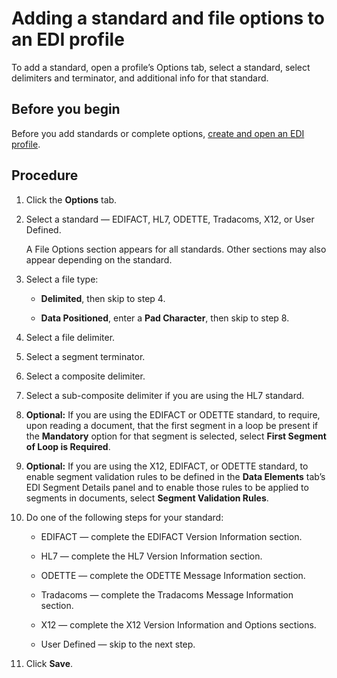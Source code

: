 # Adding a standard and file options to an EDI profile 

<head>
  <meta name="guidename" content="Integration"/>
  <meta name="context" content="GUID-d9df94bc-f61d-4a82-8e2f-f190b849f42a"/>
</head>


To add a standard, open a profile’s Options tab, select a standard, select delimiters and terminator, and additional info for that standard.

## Before you begin

Before you add standards or complete options, [create and open an EDI profile](t-atm-Creating_an_EDI_profile_from_Component_Explorer_6d28841b-2e52-4d4d-bf6c-5288cea63c12.md).

## Procedure

1.  Click the **Options** tab.

2.  Select a standard — EDIFACT, HL7, ODETTE, Tradacoms, X12, or User Defined.

    A File Options section appears for all standards. Other sections may also appear depending on the standard.

3.  Select a file type:

    -   **Delimited**, then skip to step 4.

    -   **Data Positioned**, enter a **Pad Character**, then skip to step 8.

4.  Select a file delimiter.

5.  Select a segment terminator.

6.  Select a composite delimiter.

7.  Select a sub-composite delimiter if you are using the HL7 standard.

8.  **Optional:** If you are using the EDIFACT or ODETTE standard, to require, upon reading a document, that the first segment in a loop be present if the **Mandatory** option for that segment is selected, select **First Segment of Loop is Required**.

9. **Optional:** If you are using the X12, EDIFACT, or ODETTE standard, to enable segment validation rules to be defined in the **Data Elements** tab’s EDI Segment Details panel and to enable those rules to be applied to segments in documents, select **Segment Validation Rules**.

10. Do one of the following steps for your standard:

    -   EDIFACT — complete the EDIFACT Version Information section.

    -   HL7 — complete the HL7 Version Information section.

    -   ODETTE — complete the ODETTE Message Information section.

    -   Tradacoms — complete the Tradacoms Message Information section.

    -   X12 — complete the X12 Version Information and Options sections.

    -   User Defined — skip to the next step.

11. Click **Save**.